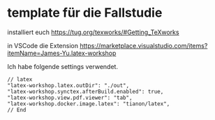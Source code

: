 # template für die Fallstudie

installiert euch https://tug.org/texworks/#Getting_TeXworks

in VSCode die Extension https://marketplace.visualstudio.com/items?itemName=James-Yu.latex-workshop

Ich habe folgende settings verwendet.

	// latex
	"latex-workshop.latex.outDir": "./out",
	"latex-workshop.synctex.afterBuild.enabled": true,
	"latex-workshop.view.pdf.viewer": "tab",
	"latex-workshop.docker.image.latex": "tianon/latex",
	// End
